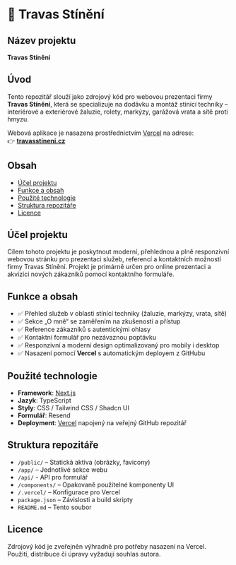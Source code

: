 # 📄 Travas Stínění

## Název projektu
**Travas Stínění**

## Úvod
Tento repozitář slouží jako zdrojový kód pro webovou prezentaci firmy **Travas Stínění**, která se specializuje na dodávku a montáž stínící techniky – interiérové a exteriérové žaluzie, rolety, markýzy, garážová vrata a sítě proti hmyzu.

Webová aplikace je nasazena prostřednictvím [Vercel](https://vercel.com/) na adrese:  
👉 **[travasstineni.cz](https://travasstineni.cz/)**

## Obsah
- [Účel projektu](#účel-projektu)  
- [Funkce a obsah](#funkce-a-obsah)  
- [Použité technologie](#použité-technologie)  
- [Struktura repozitáře](#struktura-repozitáře)  
- [Licence](#licence)

## Účel projektu
Cílem tohoto projektu je poskytnout moderní, přehlednou a plně responzivní webovou stránku pro prezentaci služeb, referencí a kontaktních možností firmy Travas Stínění. Projekt je primárně určen pro online prezentaci a akvizici nových zákazníků pomocí kontaktního formuláře.

## Funkce a obsah
- ✅ Přehled služeb v oblasti stínící techniky (žaluzie, markýzy, vrata, sítě)
- ✅ Sekce „O mně“ se zaměřením na zkušenosti a přístup
- ✅ Reference zákazníků s autentickými ohlasy
- ✅ Kontaktní formulář pro nezávaznou poptávku
- ✅ Responzivní a moderní design optimalizovaný pro mobily i desktop
- ✅ Nasazení pomocí **Vercel** s automatickým deployem z GitHubu

## Použité technologie
- **Framework**: [Next.js](https://nextjs.org/)
- **Jazyk**: TypeScript
- **Styly**: CSS / Tailwind CSS / Shadcn UI
- **Formulář**: Resend
- **Deployment**: [Vercel](https://vercel.com/) napojený na veřejný GitHub repozitář

## Struktura repozitáře
- `/public/` – Statická aktiva (obrázky, favicony)  
- `/app/` – Jednotlivé sekce webu  
- `/api/` - API pro formulář
- `/components/` – Opakovaně použitelné komponenty UI  
- `/.vercel/` – Konfigurace pro Vercel  
- `package.json` – Závislosti a build skripty  
- `README.md` – Tento soubor  

## Licence
Zdrojový kód je zveřejněn výhradně pro potřeby nasazení na Vercel.  
Použití, distribuce či úpravy vyžadují souhlas autora.

